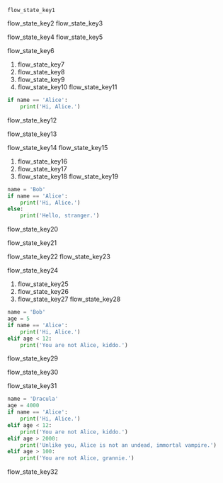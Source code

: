 ```ngMeta
flow_state_key1
```

flow_state_key2
flow_state_key3


flow_state_key4
flow_state_key5


flow_state_key6


1. flow_state_key7
2. flow_state_key8
3. flow_state_key9
4. flow_state_key10
flow_state_key11


```python
if name == 'Alice':
    print('Hi, Alice.')
```
flow_state_key12


flow_state_key13


flow_state_key14
flow_state_key15


1. flow_state_key16
2. flow_state_key17
3. flow_state_key18
flow_state_key19
```python
name = 'Bob'
if name == 'Alice':
    print('Hi, Alice.')
else:
    print('Hello, stranger.')
```
flow_state_key20


flow_state_key21


flow_state_key22
flow_state_key23


flow_state_key24


1. flow_state_key25
2. flow_state_key26
3. flow_state_key27
flow_state_key28
```python
name = 'Bob'
age = 5
if name == 'Alice':
    print('Hi, Alice.')
elif age < 12:
    print('You are not Alice, kiddo.')
```
flow_state_key29


flow_state_key30


flow_state_key31


```python
name = 'Dracula'
age = 4000
if name == 'Alice':
    print('Hi, Alice.')
elif age < 12:
    print('You are not Alice, kiddo.')
elif age > 2000:
    print('Unlike you, Alice is not an undead, immortal vampire.')
elif age > 100:
    print('You are not Alice, grannie.')
```
flow_state_key32
